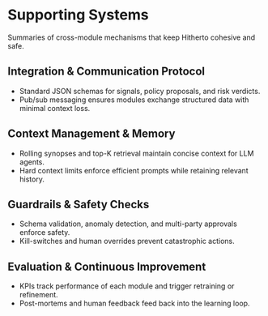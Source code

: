 # Supporting Systems

Summaries of cross-module mechanisms that keep Hitherto cohesive and safe.

## Integration & Communication Protocol
- Standard JSON schemas for signals, policy proposals, and risk verdicts.
- Pub/sub messaging ensures modules exchange structured data with minimal context loss.

## Context Management & Memory
- Rolling synopses and top-K retrieval maintain concise context for LLM agents.
- Hard context limits enforce efficient prompts while retaining relevant history.

## Guardrails & Safety Checks
- Schema validation, anomaly detection, and multi-party approvals enforce safety.
- Kill-switches and human overrides prevent catastrophic actions.

## Evaluation & Continuous Improvement
- KPIs track performance of each module and trigger retraining or refinement.
- Post-mortems and human feedback feed back into the learning loop.
